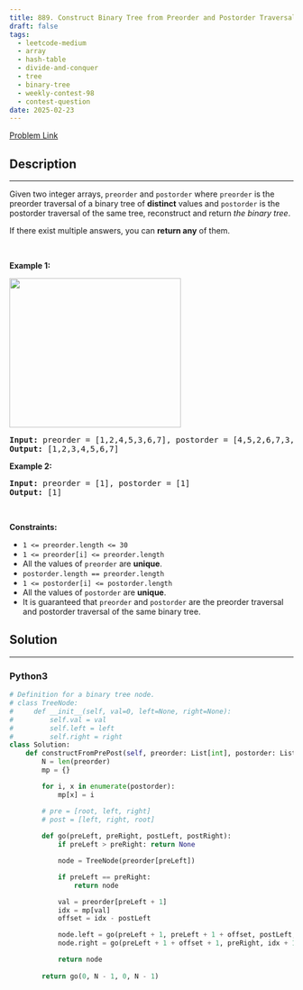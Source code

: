 ```yaml
---
title: 889. Construct Binary Tree from Preorder and Postorder Traversal
draft: false
tags: 
  - leetcode-medium
  - array
  - hash-table
  - divide-and-conquer
  - tree
  - binary-tree
  - weekly-contest-98
  - contest-question
date: 2025-02-23
---
```


[Problem Link](https://leetcode.com/problems/construct-binary-tree-from-preorder-and-postorder-traversal/)

## Description

---
<p>Given two integer arrays, <code>preorder</code> and <code>postorder</code> where <code>preorder</code> is the preorder traversal of a binary tree of <strong>distinct</strong> values and <code>postorder</code> is the postorder traversal of the same tree, reconstruct and return <em>the binary tree</em>.</p>

<p>If there exist multiple answers, you can <strong>return any</strong> of them.</p>

<p>&nbsp;</p>
<p><strong class="example">Example 1:</strong></p>
<img alt="" src="https://assets.leetcode.com/uploads/2021/07/24/lc-prepost.jpg" style="width: 304px; height: 265px;" />
<pre>
<strong>Input:</strong> preorder = [1,2,4,5,3,6,7], postorder = [4,5,2,6,7,3,1]
<strong>Output:</strong> [1,2,3,4,5,6,7]
</pre>

<p><strong class="example">Example 2:</strong></p>

<pre>
<strong>Input:</strong> preorder = [1], postorder = [1]
<strong>Output:</strong> [1]
</pre>

<p>&nbsp;</p>
<p><strong>Constraints:</strong></p>

<ul>
	<li><code>1 &lt;= preorder.length &lt;= 30</code></li>
	<li><code>1 &lt;= preorder[i] &lt;= preorder.length</code></li>
	<li>All the values of <code>preorder</code> are <strong>unique</strong>.</li>
	<li><code>postorder.length == preorder.length</code></li>
	<li><code>1 &lt;= postorder[i] &lt;= postorder.length</code></li>
	<li>All the values of <code>postorder</code> are <strong>unique</strong>.</li>
	<li>It is guaranteed that <code>preorder</code> and <code>postorder</code> are the preorder traversal and postorder traversal of the same binary tree.</li>
</ul>


## Solution

---
### Python3
``` py title='construct-binary-tree-from-preorder-and-postorder-traversal'
# Definition for a binary tree node.
# class TreeNode:
#     def __init__(self, val=0, left=None, right=None):
#         self.val = val
#         self.left = left
#         self.right = right
class Solution:
    def constructFromPrePost(self, preorder: List[int], postorder: List[int]) -> Optional[TreeNode]:
        N = len(preorder)
        mp = {}

        for i, x in enumerate(postorder):
            mp[x] = i

        # pre = [root, left, right]
        # post = [left, right, root]
        
        def go(preLeft, preRight, postLeft, postRight):
            if preLeft > preRight: return None

            node = TreeNode(preorder[preLeft])

            if preLeft == preRight:
                return node

            val = preorder[preLeft + 1]
            idx = mp[val]
            offset = idx - postLeft

            node.left = go(preLeft + 1, preLeft + 1 + offset, postLeft, idx)
            node.right = go(preLeft + 1 + offset + 1, preRight, idx + 1, postRight)

            return node
        
        return go(0, N - 1, 0, N - 1)
```

